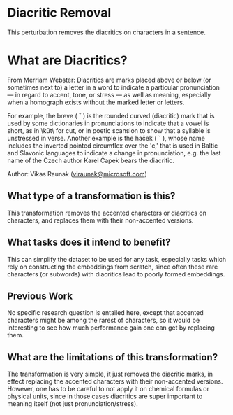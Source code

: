 # Diacritic Removal
This perturbation removes the diacritics on characters in a sentence.

# What are Diacritics?

From Merriam Webster: Diacritics are marks placed above or below (or sometimes next to) a letter in a word to indicate a particular pronunciation — in regard to accent, tone, or stress — as well as meaning, especially when a homograph exists without the marked letter or letters.

For example, the breve ( ˘ ) is the rounded curved (diacritic) mark that is used by some dictionaries in pronunciations to indicate that a vowel is short, as in \kŭt\ for cut, or in poetic scansion to show that a syllable is unstressed in verse. Another example is the haček ( ˇ ), whose name includes the inverted pointed circumflex over the 'c,' that is used in Baltic and Slavonic languages to indicate a change in pronunciation, e.g. the last name of the Czech author Karel Čapek bears the diacritic.

Author: Vikas Raunak (viraunak@microsoft.com)

## What type of a transformation is this?
This transformation removes the accented characters or diacritics on characters, and replaces them with their non-accented versions.

## What tasks does it intend to benefit?
This can simplify the dataset to be used for any task, especially tasks which rely on constructing the embeddings from scratch, since often these rare characters (or subwords) with diacritics lead to poorly formed embeddings.

## Previous Work
No specific research question is entailed here, except that accented characters might be among the rarest of characters, so it would be interesting to see how much performance gain one can get by replacing them.

## What are the limitations of this transformation?
The transformation is very simple, it just removes the diacritic marks, in effect replacing the accented characters with their non-accented versions. However, one has to be careful to not apply it on chemical formulas or physical units, since in those cases diacritics are super important to meaning itself (not just pronunciation/stress).
